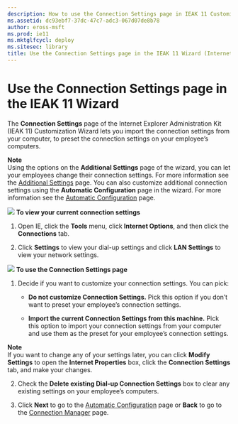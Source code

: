 ```yaml
---
description: How to use the Connection Settings page in IEAK 11 Customization Wizard to import and preset connection settings on your employee’s computers.
ms.assetid: dc93ebf7-37dc-47c7-adc3-067d07de8b78
author: eross-msft
ms.prod: ie11
ms.mktglfcycl: deploy
ms.sitesec: library
title: Use the Connection Settings page in the IEAK 11 Wizard (Internet Explorer Administration Kit 11 for IT Pros)
---
```


# Use the Connection Settings page in the IEAK 11 Wizard
The **Connection Settings** page of the Internet Explorer Administration Kit (IEAK 11) Customization Wizard lets you import the connection settings from your computer, to preset the connection settings on your employee’s computers.

**Note**<br>Using the options on the **Additional Settings** page of the wizard, you can let your employees change their connection settings. For more information see the [Additional Settings](additional-settings-ieak11-wizard.md) page. You can also customize additional connection settings using the **Automatic Configuration** page in the wizard. For more information see the [Automatic Configuration](auto-config-ieak11-wizard.md) page.

![](images/wedge.gif) **To view your current connection settings**

1.  Open IE, click the **Tools** menu, click **Internet Options**, and then click the **Connections** tab.

2.  Click **Settings** to view your dial-up settings and click **LAN Settings** to view your network settings.

![](images/wedge.gif) **To use the Connection Settings page**

1.  Decide if you want to customize your connection settings. You can pick:

    -   **Do not customize Connection Settings.** Pick this option if you don’t want to preset your employee’s connection settings.

    -   **Import the current Connection Settings from this machine.** Pick this option to import your connection settings from your computer and use them as the preset for your employee’s connection settings.
 
 **Note**<br>If you want to change any of your settings later, you can click **Modify Settings** to open the **Internet Properties** box, click the **Connection Settings** tab, and make your changes.

2.  Check the **Delete existing Dial-up Connection Settings** box to clear any existing settings on your employee’s computers.

3.  Click **Next** to go to the [Automatic Configuration](auto-config-ieak11-wizard.md) page or **Back** to go to the [Connection Manager](connection-mgr-ieak11-wizard.md) page.